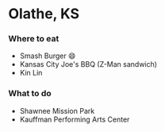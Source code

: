 # Olathe, KS

### Where to eat
- Smash Burger :smile:
- Kansas City Joe's BBQ (Z-Man sandwich)
- Kin Lin

### What to do
- Shawnee Mission Park
- Kauffman Performing Arts Center
